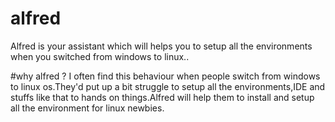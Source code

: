 # alfred
Alfred is your assistant which will helps you to setup all the environments when you switched from windows to linux..

#why alfred ?
I often find this behaviour when people switch from windows to linux os.They'd put up a bit struggle to setup all the environments,IDE and stuffs like that to hands on things.Alfred will help them to install and setup all the environment for linux newbies.
